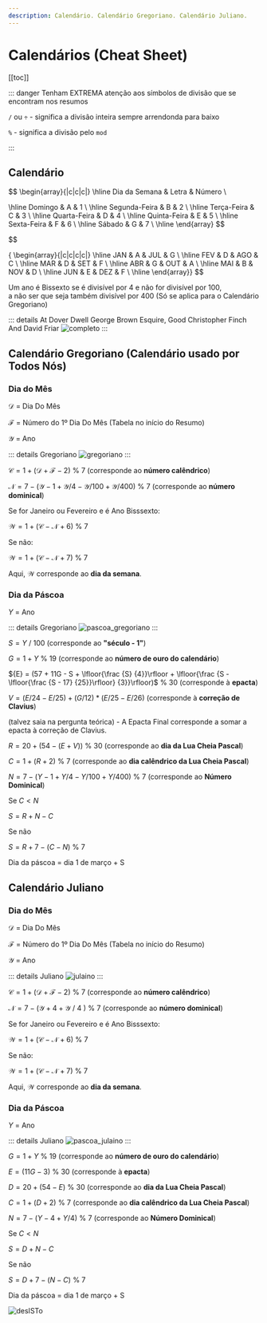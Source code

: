 ```yaml
---
description: Calendário. Calendário Gregoriano. Calendário Juliano.
---
```


# Calendários (Cheat Sheet)

[[toc]]

::: danger
Tenham EXTREMA atenção aos símbolos de divisão que se encontram nos resumos

`/` ou `÷` - significa a divisão inteira sempre arrendonda para baixo

`%` - significa a divisão pelo `mod`

:::

## Calendário

$$
\begin{array}{|c|c|c|}
\hline
Dia da Semana & Letra & Número
\\

\hline
 Domingo & A & 1 \\
\hline
 Segunda-Feira & B & 2 \\
\hline
 Terça-Feira & C & 3 \\
\hline
 Quarta-Feira & D & 4 \\
\hline
 Quinta-Feira & E & 5 \\
\hline
 Sexta-Feira & F & 6 \\
\hline
 Sábado & G & 7 \\
\hline
\end{array}
$$

$$

{
\begin{array}{|c|c|c|c|}
\hline
 JAN & A & JUL & G \\
\hline
 FEV & D & AGO & C \\
\hline
 MAR & D & SET & F \\
\hline
 ABR & G & OUT & A \\
\hline
 MAI & B & NOV & D \\
\hline
 JUN & E & DEZ & F \\
 \hline
\end{array}}
$$

Um ano é Bissexto se é divisível por 4 e não for divisível por 100,\
 a não ser que seja também divisível por 400 (Só se aplica para o Calendário Gregoriano)

::: details At Dover Dwell George Brown Esquire, Good Christopher Finch And David Friar
<img src="./imgs/1003-calendario.jpeg" alt="completo" class="invert-dark2">
:::

## Calendário Gregoriano (Calendário usado por Todos Nós)

### Dia do Mês

$\mathcal{D}$ = Dia Do Mês

$\mathcal{F}$ = Número do 1º Dia Do Mês (Tabela no início do Resumo)

$\mathcal{Y}$ = Ano

::: details Gregoriano
<img src="./imgs/1003-gregoriano.jpeg" alt="gregoriano" class="invert-dark2">
:::

$\mathcal{C} = 1 + (\mathcal{D}+ \mathcal{F} -2)$ % 7 (corresponde ao **número calêndrico**)

$\mathcal{N} = 7 - (\mathcal{Y} - 1 +  \mathcal{Y} / 4 - \mathcal{Y} / 100 + \mathcal{Y} / 400)$ % 7 (corresponde ao **número dominical**)

Se for Janeiro ou Fevereiro e é Ano Bisssexto:

$\mathcal{W} = 1 + (\mathcal{C} - \mathcal{N} + 6)$ % 7

Se não:

$\mathcal{W} = 1 + (\mathcal{C} - \mathcal{N} + 7)$ % 7

Aqui, $\mathcal{W}$ corresponde ao **dia da semana**.

### Dia da Páscoa

${Y}$ = Ano

::: details Gregoriano
<img src="./imgs/1003-pascoag.jpeg" alt="pascoa_gregoriano" class="invert-dark2">
:::

${S} = {Y}$ / 100 (corresponde ao **"século - 1"**)

${G} = 1 + {Y}$ % 19 (corresponde ao **número de ouro do calendário**)

${E} = (57 + 11G - S + \lfloor{\frac {S} {4}}\rfloor + \lfloor{\frac {S - \lfloor{\frac {S - 17} {25}}\rfloor} {3}}\rfloor)$ % 30 (corresponde à **epacta**)

${V} = (E / 24 - E / 25) + (G / 12) * (E / 25 - E / 26)$ (corresponde à **correção de Clavius**)

(talvez saia na pergunta teórica) - A Epacta Final corresponde a somar a epacta à correção de Clavius.

${R} = 20 + (54 - ({E}+ V))$ % 30 (corresponde ao **dia da Lua Cheia Pascal**)

${C} = 1 + ({R} + 2)$ % 7 (corresponde ao **dia calêndrico da Lua Cheia Pascal**)

${N} = 7 - ({Y} - 1 +  {Y} / 4 - {Y} / 100 +  {Y} / 400 )$ % 7 (corresponde ao **Número Dominical**)

Se ${C} < {N}$

${S} = {R} + {N} - {C}$

Se não

${S} = {R} + 7 - ({C} - {N})$ % 7

Dia da páscoa = dia 1 de março + S

## Calendário Juliano

### Dia do Mês

$\mathcal{D}$ = Dia Do Mês

$\mathcal{F}$ = Número do 1º Dia Do Mês (Tabela no início do Resumo)

$\mathcal{Y}$ = Ano

::: details Juliano
<img src="./imgs/1003-juliano.jpeg" alt="julaino" class="invert-dark2">
:::

$\mathcal{C} = 1 + (\mathcal{D}+ \mathcal{F} -2)$ % 7 (corresponde ao **número calêndrico**)

$\mathcal{N} = 7 - (\mathcal{Y} + 4 + \mathcal{Y}$ / 4 $)$ % 7 (corresponde ao **número dominical**)

Se for Janeiro ou Fevereiro e é Ano Bisssexto:

$\mathcal{W} = 1 + (\mathcal{C} - \mathcal{N} + 6)$ % 7

Se não:

$\mathcal{W} = 1 + (\mathcal{C} - \mathcal{N} + 7)$ % 7

Aqui, $\mathcal{W}$ corresponde ao **dia da semana**.

### Dia da Páscoa

${Y}$ = Ano

::: details Juliano
<img src="./imgs/1003-pascoaj.jpeg" alt="pascoa_julaino" class="invert-dark2">
:::

${G} = 1 + {Y}$ % 19 (corresponde ao **número de ouro do calendário**)

${E} = (11 {G} - 3)$ % 30 (corresponde à **epacta**)

${D} = 20 + (54 - {E})$ % 30 (corresponde ao **dia da Lua Cheia Pascal**)

${C} = 1 + ({D} + 2)$ % 7 (corresponde ao **dia calêndrico da Lua Cheia Pascal**)

${N} = 7 - ({Y} - 4 + {Y} / 4)$ % 7 (corresponde ao **Número Dominical**)

Se ${C} < {N}$

${S} = {D} + {N} - {C}$

Se não

${S} = {D} + 7 - ({N} - {C})$ % 7

Dia da páscoa = dia 1 de março + S

<img src="./imgs/1003-cal.jpg" alt="desISTo" class="invert-dark2">
